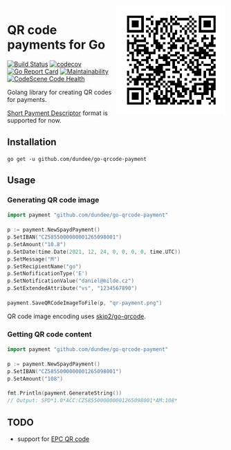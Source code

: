 <img src="./qr-payment.png" alt="QR code for payment" align="right">

# QR code payments for Go

[![Build Status](https://travis-ci.com/dundee/go-qrcode-payment.svg?branch=master)](https://travis-ci.com/dundee/go-qrcode-payment)
[![codecov](https://codecov.io/gh/dundee/go-qrcode-payment/branch/master/graph/badge.svg)](https://codecov.io/gh/dundee/go-qrcode-payment)
[![Go Report Card](https://goreportcard.com/badge/github.com/dundee/go-qrcode-payment)](https://goreportcard.com/report/github.com/dundee/go-qrcode-payment)
[![Maintainability](https://api.codeclimate.com/v1/badges/8cc57dc57951015c791d/maintainability)](https://codeclimate.com/github/dundee/go-qrcode-payment/maintainability)
[![CodeScene Code Health](https://codescene.io/projects/14391/status-badges/code-health)](https://codescene.io/projects/14391)

Golang library for creating QR codes for payments.

[Short Payment Descriptor](https://en.wikipedia.org/wiki/Short_Payment_Descriptor) format is supported for now.

## Installation

    go get -u github.com/dundee/go-qrcode-payment

## Usage

### Generating QR code image

```Go
import payment "github.com/dundee/go-qrcode-payment"

p := payment.NewSpaydPayment()
p.SetIBAN("CZ5855000000001265098001")
p.SetAmount("10.8")
p.SetDate(time.Date(2021, 12, 24, 0, 0, 0, 0, time.UTC))
p.SetMessage("M")
p.SetRecipientName("go")
p.SetNofificationType('E')
p.SetNotificationValue("daniel@milde.cz")
p.SetExtendedAttribute("vs", "1234567890")

payment.SaveQRCodeImageToFile(p, "qr-payment.png")
```

QR code image encoding uses [skip2/go-qrcode](https://github.com/skip2/go-qrcode).

### Getting QR code content

```Go
import payment "github.com/dundee/go-qrcode-payment"

p := payment.NewSpaydPayment()
p.SetIBAN("CZ5855000000001265098001")
p.SetAmount("108")

fmt.Println(payment.GenerateString())
// Output: SPD*1.0*ACC:CZ5855000000001265098001*AM:108*
```

## TODO

* support for [EPC QR code](https://en.wikipedia.org/wiki/EPC_QR_code)
